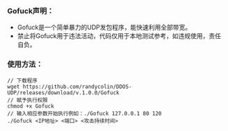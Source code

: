 ### Gofuck声明：

- Gofuck是一个简单暴力的UDP发包程序，能快速利用全部带宽。
- 禁止将Gofuck用于违法活动，代码仅用于本地测试参考，如违规使用，责任自负。

### 使用方法：
```shell
// 下载程序
wget https://github.com/randycolin/DDOS-UDP/releases/download/v.1.0.0/Gofuck
// 赋予执行权限
chmod +x Gofuck
// 输入相应参数开始执行例如：./Gofuck 127.0.0.1 80 120
./Gofuck <IP地址> <端口> <攻击持续时间>
```